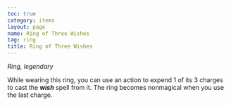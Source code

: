 ```yaml
---
toc: true
category: items
layout: page
name: Ring of Three Wishes
tag: ring
title: Ring of Three Wishes 
---
```

_Ring, legendary_ 

While wearing this ring, you can use an action to expend 1 of its 3 charges to cast the **_wish_** spell from it. The ring becomes nonmagical when you use the last charge. 